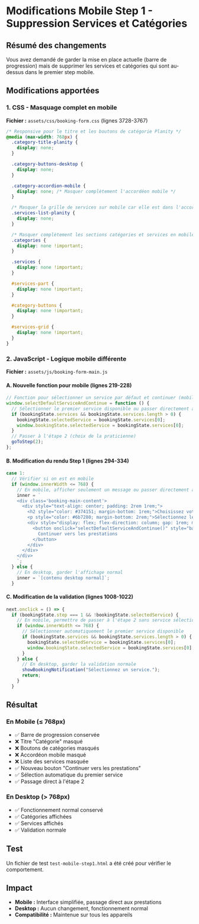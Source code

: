 # Modifications Mobile Step 1 - Suppression Services et Catégories

## Résumé des changements

Vous avez demandé de garder la mise en place actuelle (barre de progression) mais de supprimer les services et catégories qui sont au-dessus dans le premier step mobile.

## Modifications apportées

### 1. CSS - Masquage complet en mobile
**Fichier :** `assets/css/booking-form.css` (lignes 3728-3767)

```css
/* Responsive pour le titre et les boutons de catégorie Planity */
@media (max-width: 768px) {
  .category-title-planity {
    display: none;
  }

  .category-buttons-desktop {
    display: none;
  }

  .category-accordion-mobile {
    display: none; /* Masquer complètement l'accordéon mobile */
  }

  /* Masquer la grille de services sur mobile car elle est dans l'accordéon */
  .services-list-planity {
    display: none;
  }

  /* Masquer complètement les sections catégories et services en mobile */
  .categories {
    display: none !important;
  }

  .services {
    display: none !important;
  }

  #services-part {
    display: none !important;
  }

  #category-buttons {
    display: none !important;
  }

  #services-grid {
    display: none !important;
  }
}
```

### 2. JavaScript - Logique mobile différente
**Fichier :** `assets/js/booking-form-main.js`

#### A. Nouvelle fonction pour mobile (lignes 219-228)
```javascript
// Fonction pour sélectionner un service par défaut et continuer (mobile)
window.selectDefaultServiceAndContinue = function () {
  // Sélectionner le premier service disponible ou passer directement à l'étape 2
  if (bookingState.services && bookingState.services.length > 0) {
    bookingState.selectedService = bookingState.services[0];
    window.bookingState.selectedService = bookingState.services[0];
  }
  // Passer à l'étape 2 (choix de la praticienne)
  goToStep(2);
};
```

#### B. Modification du rendu Step 1 (lignes 294-334)
```javascript
case 1:
  // Vérifier si on est en mobile
  if (window.innerWidth <= 768) {
    // En mobile, afficher seulement un message ou passer directement à l'étape 2
    inner = `
    <div class='booking-main-content'>
      <div style="text-align: center; padding: 2rem 1rem;">
        <h2 style="color: #374151; margin-bottom: 1rem;">Choisissez votre prestation</h2>
        <p style="color: #6b7280; margin-bottom: 2rem;">Sélectionnez le type de service souhaité</p>
        <div style="display: flex; flex-direction: column; gap: 1rem; max-width: 300px; margin: 0 auto;">
          <button onclick="selectDefaultServiceAndContinue()" style="background: #374151; color: white; border: none; padding: 1rem 2rem; border-radius: 8px; font-size: 1rem; cursor: pointer;">
            Continuer vers les prestations
          </button>
        </div>
      </div>
    </div>
    `;
  } else {
    // En desktop, garder l'affichage normal
    inner = `[contenu desktop normal]`;
  }
```

#### C. Modification de la validation (lignes 1008-1022)
```javascript
next.onclick = () => {
  if (bookingState.step === 1 && !bookingState.selectedService) {
    // En mobile, permettre de passer à l'étape 2 sans service sélectionné
    if (window.innerWidth <= 768) {
      // Sélectionner automatiquement le premier service disponible
      if (bookingState.services && bookingState.services.length > 0) {
        bookingState.selectedService = bookingState.services[0];
        window.bookingState.selectedService = bookingState.services[0];
      }
    } else {
      // En desktop, garder la validation normale
      showBookingNotification("Sélectionnez un service.");
      return;
    }
  }
```

## Résultat

### En Mobile (≤ 768px)
- ✅ Barre de progression conservée
- ❌ Titre "Catégorie" masqué
- ❌ Boutons de catégories masqués
- ❌ Accordéon mobile masqué
- ❌ Liste des services masquée
- ✅ Nouveau bouton "Continuer vers les prestations"
- ✅ Sélection automatique du premier service
- ✅ Passage direct à l'étape 2

### En Desktop (> 768px)
- ✅ Fonctionnement normal conservé
- ✅ Catégories affichées
- ✅ Services affichés
- ✅ Validation normale

## Test
Un fichier de test `test-mobile-step1.html` a été créé pour vérifier le comportement.

## Impact
- **Mobile :** Interface simplifiée, passage direct aux prestations
- **Desktop :** Aucun changement, fonctionnement normal
- **Compatibilité :** Maintenue sur tous les appareils

